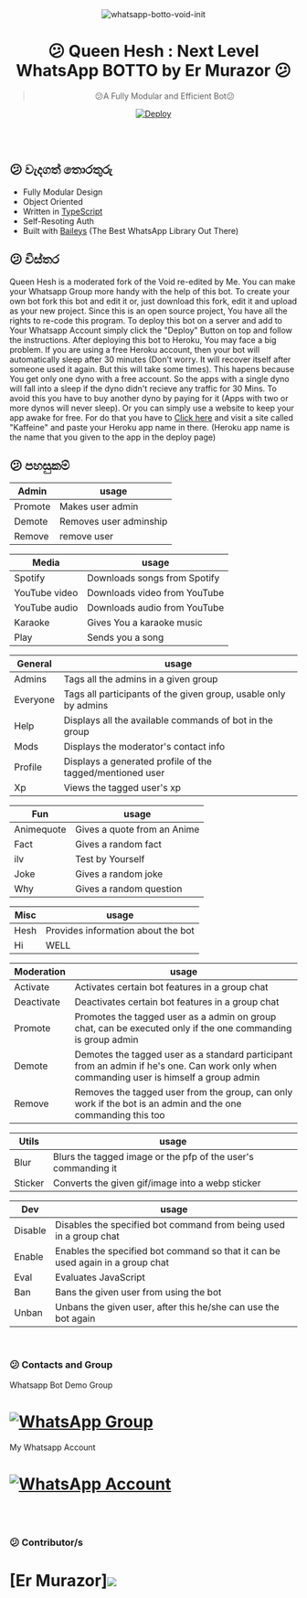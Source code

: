 <div align="center">
<img src="https://i.ibb.co/Smdz2Vd/V42M.gif" alt="whatsapp-botto-void-init" border="0"></a>

# 😕 **Queen Hesh : Next Level WhatsApp BOTTO by Er Murazor** 😕

> 😕A Fully Modular and Efficient Bot😕<br>

[![Deploy](https://www.herokucdn.com/deploy/button.png)](https://heroku.com/deploy?template=https://github.com/ErMurazor-Tech/WhatsappBot/blob/main)

</div><br/>
<br/>

## 😕 වැදගත් තොරතුරු
- Fully Modular Design
- Object Oriented
- Written in [TypeScript](https://www.typescriptlang.org/)
- Self-Resoting Auth
- Built with [Baileys](https://github.com/adiwajshing/baileys) (The Best WhatsApp Library Out There) 


## 😕 විස්තර

Queen Hesh is a moderated fork of the Void re-edited by Me. You can make your Whatsapp Group more handy with the help of this bot. To create your own bot fork this bot and edit it or, just download this fork, edit it and upload as your new project. Since this is an open source project, You have all the rights to re-code this program. To deploy this bot on a  server and add to Your Whatsapp Account simply click the "Deploy" Button on top and follow the instructions. After deploying this bot to Heroku, You may face a big problem. If you are using a free Heroku account, then your bot will automatically sleep after 30 minutes (Don't worry. It will recover itself after someone used it again. But this will take some times). This hapens because You get only one dyno with a free account. So the apps with a single dyno will fall into a sleep if the dyno didn't recieve any traffic for 30 Mins. To avoid this you have to buy another dyno by paying for it (Apps with two or more dynos will never sleep). Or you can simply use a website to keep your app awake for free. For do that you have to [Click here](http://kaffeine.herokuapp.com/) and visit a site called "Kaffeine" and paste your Heroku app name in there. (Heroku app name is the name that you given to the app in the deploy page)


## 😕 පහසුකම්

|Admin| usage | 
|------|--------| 
|Promote |  Makes user admin      | 
|Demote |Removes user adminship  |
| Remove | remove user |  

|Media| usage | 
|----|--------| 
|Spotify|  Downloads songs from Spotify| 
|YouTube video |Downloads video from YouTube| 
|YouTube audio| Downloads audio from YouTube|
|Karaoke| Gives You a karaoke music|
|Play| Sends you a song|

|General| usage |
|----|--------|
|Admins| Tags all the admins in a given group|
|Everyone| Tags all participants of the given group, usable only by admins|
|Help| Displays all the available commands of bot in the group|
|Mods| Displays the moderator's contact info|
|Profile| Displays a generated profile of the tagged/mentioned user|
|Xp| Views the tagged user's xp|

|Fun| usage|
|----|--------|
|Animequote| Gives a quote from an Anime|
|Fact| Gives a random fact|
|ilv| Test by Yourself|
|Joke| Gives a random joke|
|Why| Gives a random question|

|Misc| usage|
|----|--------|
|Hesh| Provides information about the bot|
|Hi| WELL|

|Moderation| usage|
|----|--------|
|Activate| Activates certain bot features in a group chat|
|Deactivate| Deactivates certain bot features in a group chat|
|Promote| Promotes the tagged user as a admin on group chat, can be executed only if the one commanding is group admin|
|Demote| Demotes the tagged user as a standard participant from an admin if he's one. Can work only when commanding user is himself a group admin|
|Remove| Removes the tagged user from the group, can only work if the bot is an admin and the one commanding this too|

|Utils| usage|
|----|--------|
|Blur| Blurs the tagged image or the pfp of the user's commanding it|
|Sticker| Converts the given gif/image into a webp sticker|

|Dev| usage|
|----|--------|
|Disable| Disables the specified bot command from being used in a group chat|
|Enable| Enables the specified bot command so that it can be used again in a group chat|
|Eval| Evaluates JavaScript|
|Ban| Bans the given user from using the bot|
|Unban| Unbans the given user, after this he/she can use the bot again|

<br>

### 😕 Contacts and Group

Whatsapp Bot Demo Group
# [![WhatsApp Group](https://img.shields.io/badge/WhatsApp-25D366?style=for-the-badge&logo=whatsapp&logoColor=white)](https://chat.whatsapp.com/JixKbZWvcb4Brn2dtH56jO)

My Whatsapp Account
# [![WhatsApp Account](https://img.shields.io/badge/WhatsApp-25D366?style=for-the-badge&logo=whatsapp&logoColor=white)](https://wa.me/94760423852)
</br>
<br>

### 😕 Contributor/s

# [Er Murazor]<a href="https://github.com/ErMurazor-Tech"><img src="https://i.ibb.co/K6f6DVb/Queen-of-Hearts-full-243104-1.jpg" /></a>
